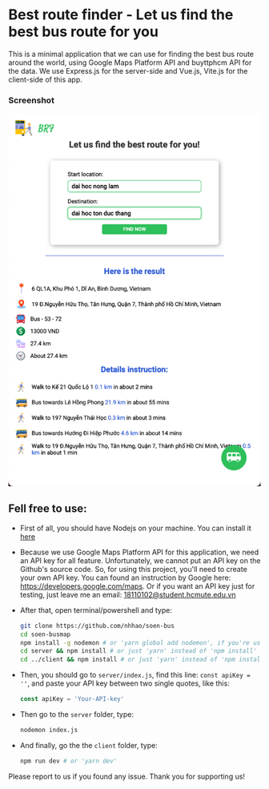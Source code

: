 # Best route finder - Let us find the best bus route for you

This is a minimal application that we can use for finding the best bus route around the world, using Google Maps Platform API and buyttphcm API for the data. We use Express.js for the server-side and Vue.js, Vite.js for the client-side of this app.

### Screenshot

![screenshot of busmap](./screenshots/screenshot.jpeg)

## Fell free to use:

-   First of all, you should have Nodejs on your machine. You can install it [here](https://nodejs.org/en/)
-   Because we use Google Maps Platform API for this application, we need an API key for all feature. Unfortunately, we cannot put an API key on the Github's source code. So, for using this project, you'll need to create your own API key. You can found an instruction by Google here: https://developers.google.com/maps. Or if you want an API key just for testing, just leave me an email: 18110102@student.hcmute.edu.vn
-   After that, open terminal/powershell and type:

    ```sh
    git clone https://github.com/nhhao/soen-bus
    cd soen-busmap
    npm install -g nodemon # or 'yarn global add nodemon', if you're using yarn package management
    cd server && npm install # or just 'yarn' instead of 'npm install'
    cd ../client && npm install # or just 'yarn' instead of 'npm install'
    ```

-   Then, you should go to `server/index.js`, find this line: `const apiKey = ''`, and paste your API key between two single quotes, like this:

    ```javascript
    const apiKey = 'Your-API-key'
    ```

-   Then go to the `server` folder, type:
    ```sh
    nodemon index.js
    ```
-   And finally, go the the `client` folder, type:
    ```sh
    npm run dev # or 'yarn dev'
    ```

Please report to us if you found any issue. Thank you for supporting us!
